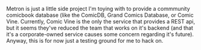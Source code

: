Metron is just a little side project I'm toying with to provide a commmunity comicbook database (like the ComicDB,
Grand Comics Database, or Comic Vine. Currently, Comic Vine is the only the service that provides a REST api, but
it seems they've reduced the team that works on it's backend (and that it's a corporate-owned service causes some
concern regarding it's future). Anyway, this is for now just a testing ground for me to hack on.
